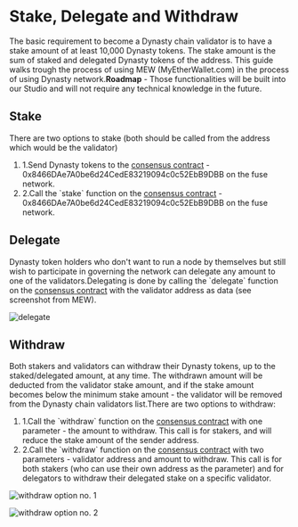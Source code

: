 # Stake, Delegate and Withdraw

The basic requirement to become a Dynasty chain validator is to have a stake amount of at least 10,000 Dynasty tokens. The stake amount is the sum of staked and delegated Dynasty tokens of the address. This guide walks trough the process of using MEW (MyEtherWallet.com) in the process of using Dynasty network.**Roadmap** - Those functionalities will be built into our Studio and will not require any technical knowledge in the future.

## Stake <a href="#stake" id="stake"></a>

There are two options to stake (both should be called from the address which would be the validator)

1. 1.Send Dynasty tokens to the [consensus contract](https://scan.dynastycoin.io/address/0x8466DAe7A0be6d24CedE83219094c0c52EbB9DBB) - 0x8466DAe7A0be6d24CedE83219094c0c52EbB9DBB on the fuse network.
2. 2.Call the \`stake\` function on the [consensus contract](https://scan.dynastycoin.io/address/0x8466DAe7A0be6d24CedE83219094c0c52EbB9DBB) - 0x8466DAe7A0be6d24CedE83219094c0c52EbB9DBB on the fuse network.

## Delegate <a href="#delegate" id="delegate"></a>

Dynasty token holders who don't want to run a node by themselves but still wish to participate in governing the network can delegate any amount to one of the validators.Delegating is done by calling the \`delegate\` function on the [consensus contract](https://scan.dynastycoin.io/address/0x8466DAe7A0be6d24CedE83219094c0c52EbB9DBB) with the validator address as data (see screenshot from MEW).

![delegate](https://3886961007-files.gitbook.io/\~/files/v0/b/gitbook-x-prod.appspot.com/o/spaces%2F-MQROvzQPC4eD8u5AQhv%2Fuploads%2FfW2bi43f3TMgmwzi7wSZ%2Fimage.png?alt=media\&token=f30eb8a1-ff40-4f1e-9f73-89466ea2c83e)

## Withdraw <a href="#withdraw" id="withdraw"></a>

Both stakers and validators can withdraw their Dynasty tokens, up to the staked/delegated amount, at any time. The withdrawn amount will be deducted from the validator stake amount, and if the stake amount becomes below the minimum stake amount - the validator will be removed from the Dynasty chain validators list.There are two options to withdraw:

1. 1.Call the \`withdraw\` function on the [consensus contract](https://scan.dynastycoin.io/address/0x8466DAe7A0be6d24CedE83219094c0c52EbB9DBB) with one parameter - the amount to withdraw. This call is for stakers, and will reduce the stake amount of the sender address.
2. 2.Call the \`withdraw\` function on the [consensus contract](https://scan.dynastycoin.io/address/0x8466DAe7A0be6d24CedE83219094c0c52EbB9DBB) with two parameters - validator address and amount to withdraw. This call is for both stakers (who can use their own address as the parameter) and for delegators to withdraw their delegated stake on a specific validator.

![withdraw option no. 1](https://3886961007-files.gitbook.io/\~/files/v0/b/gitbook-x-prod.appspot.com/o/spaces%2F-MQROvzQPC4eD8u5AQhv%2Fuploads%2FyBpFV4W9N9vgpGyFEr76%2Fimage.png?alt=media\&token=0f715110-4b8d-4a35-81a6-93383d903f42)

![withdraw option no. 2](https://3886961007-files.gitbook.io/\~/files/v0/b/gitbook-x-prod.appspot.com/o/spaces%2F-MQROvzQPC4eD8u5AQhv%2Fuploads%2FTGmteQzEhEXuDVbibfVt%2Fimage.png?alt=media\&token=84a4f2a6-3c5e-41d7-b427-a845db9f82d2)
